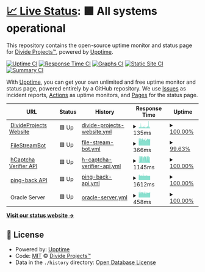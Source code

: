 # [📈 Live Status](https://status.divideprojects.com): <!--live status--> **🟩 All systems operational**

This repository contains the open-source uptime monitor and status page for [Divide Projects™](https://divideprojects.com), powered by [Upptime](https://github.com/upptime/upptime).

[![Uptime CI](https://github.com/divideprojects/uptime-monitor/workflows/Uptime%20CI/badge.svg)](https://github.com/divideprojects/uptime-monitor/actions?query=workflow%3A%22Uptime+CI%22)
[![Response Time CI](https://github.com/divideprojects/uptime-monitor/workflows/Response%20Time%20CI/badge.svg)](https://github.com/divideprojects/uptime-monitor/actions?query=workflow%3A%22Response+Time+CI%22)
[![Graphs CI](https://github.com/divideprojects/uptime-monitor/workflows/Graphs%20CI/badge.svg)](https://github.com/divideprojects/uptime-monitor/actions?query=workflow%3A%22Graphs+CI%22)
[![Static Site CI](https://github.com/divideprojects/uptime-monitor/workflows/Static%20Site%20CI/badge.svg)](https://github.com/divideprojects/uptime-monitor/actions?query=workflow%3A%22Static+Site+CI%22)
[![Summary CI](https://github.com/divideprojects/uptime-monitor/workflows/Summary%20CI/badge.svg)](https://github.com/divideprojects/uptime-monitor/actions?query=workflow%3A%22Summary+CI%22)

With [Upptime](https://upptime.js.org), you can get your own unlimited and free uptime monitor and status page, powered entirely by a GitHub repository. We use [Issues](https://github.com/divideprojects/uptime-monitor/issues) as incident reports, [Actions](https://github.com/divideprojects/uptime-monitor/actions) as uptime monitors, and [Pages](https://status.divideprojects.com) for the status page.

<!--start: status pages-->
<!-- This summary is generated by Upptime (https://github.com/upptime/upptime) -->
<!-- Do not edit this manually, your changes will be overwritten -->
<!-- prettier-ignore -->
| URL | Status | History | Response Time | Uptime |
| --- | ------ | ------- | ------------- | ------ |
| <img alt="" src="https://favicons.githubusercontent.com/divideprojects.com" height="13"> [DivideProjects Website](https://divideprojects.com) | 🟩 Up | [divide-projects-website.yml](https://github.com/divideprojects/uptime-monitor/commits/HEAD/history/divide-projects-website.yml) | <details><summary><img alt="Response time graph" src="./graphs/divide-projects-website/response-time-week.png" height="20"> 135ms</summary><br><a href="https://status.divideprojects.com/history/divide-projects-website"><img alt="Response time 127" src="https://img.shields.io/endpoint?url=https%3A%2F%2Fraw.githubusercontent.com%2Fdivideprojects%2Fuptime-monitor%2FHEAD%2Fapi%2Fdivide-projects-website%2Fresponse-time.json"></a><br><a href="https://status.divideprojects.com/history/divide-projects-website"><img alt="24-hour response time 98" src="https://img.shields.io/endpoint?url=https%3A%2F%2Fraw.githubusercontent.com%2Fdivideprojects%2Fuptime-monitor%2FHEAD%2Fapi%2Fdivide-projects-website%2Fresponse-time-day.json"></a><br><a href="https://status.divideprojects.com/history/divide-projects-website"><img alt="7-day response time 135" src="https://img.shields.io/endpoint?url=https%3A%2F%2Fraw.githubusercontent.com%2Fdivideprojects%2Fuptime-monitor%2FHEAD%2Fapi%2Fdivide-projects-website%2Fresponse-time-week.json"></a><br><a href="https://status.divideprojects.com/history/divide-projects-website"><img alt="30-day response time 127" src="https://img.shields.io/endpoint?url=https%3A%2F%2Fraw.githubusercontent.com%2Fdivideprojects%2Fuptime-monitor%2FHEAD%2Fapi%2Fdivide-projects-website%2Fresponse-time-month.json"></a><br><a href="https://status.divideprojects.com/history/divide-projects-website"><img alt="1-year response time 127" src="https://img.shields.io/endpoint?url=https%3A%2F%2Fraw.githubusercontent.com%2Fdivideprojects%2Fuptime-monitor%2FHEAD%2Fapi%2Fdivide-projects-website%2Fresponse-time-year.json"></a></details> | <details><summary><a href="https://status.divideprojects.com/history/divide-projects-website">100.00%</a></summary><a href="https://status.divideprojects.com/history/divide-projects-website"><img alt="All-time uptime 100.00%" src="https://img.shields.io/endpoint?url=https%3A%2F%2Fraw.githubusercontent.com%2Fdivideprojects%2Fuptime-monitor%2FHEAD%2Fapi%2Fdivide-projects-website%2Fuptime.json"></a><br><a href="https://status.divideprojects.com/history/divide-projects-website"><img alt="24-hour uptime 100.00%" src="https://img.shields.io/endpoint?url=https%3A%2F%2Fraw.githubusercontent.com%2Fdivideprojects%2Fuptime-monitor%2FHEAD%2Fapi%2Fdivide-projects-website%2Fuptime-day.json"></a><br><a href="https://status.divideprojects.com/history/divide-projects-website"><img alt="7-day uptime 100.00%" src="https://img.shields.io/endpoint?url=https%3A%2F%2Fraw.githubusercontent.com%2Fdivideprojects%2Fuptime-monitor%2FHEAD%2Fapi%2Fdivide-projects-website%2Fuptime-week.json"></a><br><a href="https://status.divideprojects.com/history/divide-projects-website"><img alt="30-day uptime 100.00%" src="https://img.shields.io/endpoint?url=https%3A%2F%2Fraw.githubusercontent.com%2Fdivideprojects%2Fuptime-monitor%2FHEAD%2Fapi%2Fdivide-projects-website%2Fuptime-month.json"></a><br><a href="https://status.divideprojects.com/history/divide-projects-website"><img alt="1-year uptime 100.00%" src="https://img.shields.io/endpoint?url=https%3A%2F%2Fraw.githubusercontent.com%2Fdivideprojects%2Fuptime-monitor%2FHEAD%2Fapi%2Fdivide-projects-website%2Fuptime-year.json"></a></details>
| <img alt="" src="https://favicons.githubusercontent.com/publiclink-bot.divideprojects.com" height="13"> [FileStreamBot](https://publiclink-bot.divideprojects.com) | 🟩 Up | [file-stream-bot.yml](https://github.com/divideprojects/uptime-monitor/commits/HEAD/history/file-stream-bot.yml) | <details><summary><img alt="Response time graph" src="./graphs/file-stream-bot/response-time-week.png" height="20"> 366ms</summary><br><a href="https://status.divideprojects.com/history/file-stream-bot"><img alt="Response time 354" src="https://img.shields.io/endpoint?url=https%3A%2F%2Fraw.githubusercontent.com%2Fdivideprojects%2Fuptime-monitor%2FHEAD%2Fapi%2Ffile-stream-bot%2Fresponse-time.json"></a><br><a href="https://status.divideprojects.com/history/file-stream-bot"><img alt="24-hour response time 365" src="https://img.shields.io/endpoint?url=https%3A%2F%2Fraw.githubusercontent.com%2Fdivideprojects%2Fuptime-monitor%2FHEAD%2Fapi%2Ffile-stream-bot%2Fresponse-time-day.json"></a><br><a href="https://status.divideprojects.com/history/file-stream-bot"><img alt="7-day response time 366" src="https://img.shields.io/endpoint?url=https%3A%2F%2Fraw.githubusercontent.com%2Fdivideprojects%2Fuptime-monitor%2FHEAD%2Fapi%2Ffile-stream-bot%2Fresponse-time-week.json"></a><br><a href="https://status.divideprojects.com/history/file-stream-bot"><img alt="30-day response time 354" src="https://img.shields.io/endpoint?url=https%3A%2F%2Fraw.githubusercontent.com%2Fdivideprojects%2Fuptime-monitor%2FHEAD%2Fapi%2Ffile-stream-bot%2Fresponse-time-month.json"></a><br><a href="https://status.divideprojects.com/history/file-stream-bot"><img alt="1-year response time 354" src="https://img.shields.io/endpoint?url=https%3A%2F%2Fraw.githubusercontent.com%2Fdivideprojects%2Fuptime-monitor%2FHEAD%2Fapi%2Ffile-stream-bot%2Fresponse-time-year.json"></a></details> | <details><summary><a href="https://status.divideprojects.com/history/file-stream-bot">99.63%</a></summary><a href="https://status.divideprojects.com/history/file-stream-bot"><img alt="All-time uptime 99.65%" src="https://img.shields.io/endpoint?url=https%3A%2F%2Fraw.githubusercontent.com%2Fdivideprojects%2Fuptime-monitor%2FHEAD%2Fapi%2Ffile-stream-bot%2Fuptime.json"></a><br><a href="https://status.divideprojects.com/history/file-stream-bot"><img alt="24-hour uptime 100.00%" src="https://img.shields.io/endpoint?url=https%3A%2F%2Fraw.githubusercontent.com%2Fdivideprojects%2Fuptime-monitor%2FHEAD%2Fapi%2Ffile-stream-bot%2Fuptime-day.json"></a><br><a href="https://status.divideprojects.com/history/file-stream-bot"><img alt="7-day uptime 99.63%" src="https://img.shields.io/endpoint?url=https%3A%2F%2Fraw.githubusercontent.com%2Fdivideprojects%2Fuptime-monitor%2FHEAD%2Fapi%2Ffile-stream-bot%2Fuptime-week.json"></a><br><a href="https://status.divideprojects.com/history/file-stream-bot"><img alt="30-day uptime 99.65%" src="https://img.shields.io/endpoint?url=https%3A%2F%2Fraw.githubusercontent.com%2Fdivideprojects%2Fuptime-monitor%2FHEAD%2Fapi%2Ffile-stream-bot%2Fuptime-month.json"></a><br><a href="https://status.divideprojects.com/history/file-stream-bot"><img alt="1-year uptime 99.65%" src="https://img.shields.io/endpoint?url=https%3A%2F%2Fraw.githubusercontent.com%2Fdivideprojects%2Fuptime-monitor%2FHEAD%2Fapi%2Ffile-stream-bot%2Fuptime-year.json"></a></details>
| <img alt="" src="https://favicons.githubusercontent.com/hcaptcha-verifier.divideprojects.com" height="13"> [hCaptcha Verifier API](https://hcaptcha-verifier.divideprojects.com/alive) | 🟩 Up | [h-captcha-verifier-api.yml](https://github.com/divideprojects/uptime-monitor/commits/HEAD/history/h-captcha-verifier-api.yml) | <details><summary><img alt="Response time graph" src="./graphs/h-captcha-verifier-api/response-time-week.png" height="20"> 1145ms</summary><br><a href="https://status.divideprojects.com/history/h-captcha-verifier-api"><img alt="Response time 1129" src="https://img.shields.io/endpoint?url=https%3A%2F%2Fraw.githubusercontent.com%2Fdivideprojects%2Fuptime-monitor%2FHEAD%2Fapi%2Fh-captcha-verifier-api%2Fresponse-time.json"></a><br><a href="https://status.divideprojects.com/history/h-captcha-verifier-api"><img alt="24-hour response time 997" src="https://img.shields.io/endpoint?url=https%3A%2F%2Fraw.githubusercontent.com%2Fdivideprojects%2Fuptime-monitor%2FHEAD%2Fapi%2Fh-captcha-verifier-api%2Fresponse-time-day.json"></a><br><a href="https://status.divideprojects.com/history/h-captcha-verifier-api"><img alt="7-day response time 1145" src="https://img.shields.io/endpoint?url=https%3A%2F%2Fraw.githubusercontent.com%2Fdivideprojects%2Fuptime-monitor%2FHEAD%2Fapi%2Fh-captcha-verifier-api%2Fresponse-time-week.json"></a><br><a href="https://status.divideprojects.com/history/h-captcha-verifier-api"><img alt="30-day response time 1129" src="https://img.shields.io/endpoint?url=https%3A%2F%2Fraw.githubusercontent.com%2Fdivideprojects%2Fuptime-monitor%2FHEAD%2Fapi%2Fh-captcha-verifier-api%2Fresponse-time-month.json"></a><br><a href="https://status.divideprojects.com/history/h-captcha-verifier-api"><img alt="1-year response time 1129" src="https://img.shields.io/endpoint?url=https%3A%2F%2Fraw.githubusercontent.com%2Fdivideprojects%2Fuptime-monitor%2FHEAD%2Fapi%2Fh-captcha-verifier-api%2Fresponse-time-year.json"></a></details> | <details><summary><a href="https://status.divideprojects.com/history/h-captcha-verifier-api">100.00%</a></summary><a href="https://status.divideprojects.com/history/h-captcha-verifier-api"><img alt="All-time uptime 100.00%" src="https://img.shields.io/endpoint?url=https%3A%2F%2Fraw.githubusercontent.com%2Fdivideprojects%2Fuptime-monitor%2FHEAD%2Fapi%2Fh-captcha-verifier-api%2Fuptime.json"></a><br><a href="https://status.divideprojects.com/history/h-captcha-verifier-api"><img alt="24-hour uptime 100.00%" src="https://img.shields.io/endpoint?url=https%3A%2F%2Fraw.githubusercontent.com%2Fdivideprojects%2Fuptime-monitor%2FHEAD%2Fapi%2Fh-captcha-verifier-api%2Fuptime-day.json"></a><br><a href="https://status.divideprojects.com/history/h-captcha-verifier-api"><img alt="7-day uptime 100.00%" src="https://img.shields.io/endpoint?url=https%3A%2F%2Fraw.githubusercontent.com%2Fdivideprojects%2Fuptime-monitor%2FHEAD%2Fapi%2Fh-captcha-verifier-api%2Fuptime-week.json"></a><br><a href="https://status.divideprojects.com/history/h-captcha-verifier-api"><img alt="30-day uptime 100.00%" src="https://img.shields.io/endpoint?url=https%3A%2F%2Fraw.githubusercontent.com%2Fdivideprojects%2Fuptime-monitor%2FHEAD%2Fapi%2Fh-captcha-verifier-api%2Fuptime-month.json"></a><br><a href="https://status.divideprojects.com/history/h-captcha-verifier-api"><img alt="1-year uptime 100.00%" src="https://img.shields.io/endpoint?url=https%3A%2F%2Fraw.githubusercontent.com%2Fdivideprojects%2Fuptime-monitor%2FHEAD%2Fapi%2Fh-captcha-verifier-api%2Fuptime-year.json"></a></details>
| <img alt="" src="https://favicons.githubusercontent.com/ping-back.divideprojects.com" height="13"> [ping-back API](https://ping-back.divideprojects.com/alive) | 🟩 Up | [ping-back-api.yml](https://github.com/divideprojects/uptime-monitor/commits/HEAD/history/ping-back-api.yml) | <details><summary><img alt="Response time graph" src="./graphs/ping-back-api/response-time-week.png" height="20"> 1612ms</summary><br><a href="https://status.divideprojects.com/history/ping-back-api"><img alt="Response time 1487" src="https://img.shields.io/endpoint?url=https%3A%2F%2Fraw.githubusercontent.com%2Fdivideprojects%2Fuptime-monitor%2FHEAD%2Fapi%2Fping-back-api%2Fresponse-time.json"></a><br><a href="https://status.divideprojects.com/history/ping-back-api"><img alt="24-hour response time 1532" src="https://img.shields.io/endpoint?url=https%3A%2F%2Fraw.githubusercontent.com%2Fdivideprojects%2Fuptime-monitor%2FHEAD%2Fapi%2Fping-back-api%2Fresponse-time-day.json"></a><br><a href="https://status.divideprojects.com/history/ping-back-api"><img alt="7-day response time 1612" src="https://img.shields.io/endpoint?url=https%3A%2F%2Fraw.githubusercontent.com%2Fdivideprojects%2Fuptime-monitor%2FHEAD%2Fapi%2Fping-back-api%2Fresponse-time-week.json"></a><br><a href="https://status.divideprojects.com/history/ping-back-api"><img alt="30-day response time 1487" src="https://img.shields.io/endpoint?url=https%3A%2F%2Fraw.githubusercontent.com%2Fdivideprojects%2Fuptime-monitor%2FHEAD%2Fapi%2Fping-back-api%2Fresponse-time-month.json"></a><br><a href="https://status.divideprojects.com/history/ping-back-api"><img alt="1-year response time 1487" src="https://img.shields.io/endpoint?url=https%3A%2F%2Fraw.githubusercontent.com%2Fdivideprojects%2Fuptime-monitor%2FHEAD%2Fapi%2Fping-back-api%2Fresponse-time-year.json"></a></details> | <details><summary><a href="https://status.divideprojects.com/history/ping-back-api">100.00%</a></summary><a href="https://status.divideprojects.com/history/ping-back-api"><img alt="All-time uptime 100.00%" src="https://img.shields.io/endpoint?url=https%3A%2F%2Fraw.githubusercontent.com%2Fdivideprojects%2Fuptime-monitor%2FHEAD%2Fapi%2Fping-back-api%2Fuptime.json"></a><br><a href="https://status.divideprojects.com/history/ping-back-api"><img alt="24-hour uptime 100.00%" src="https://img.shields.io/endpoint?url=https%3A%2F%2Fraw.githubusercontent.com%2Fdivideprojects%2Fuptime-monitor%2FHEAD%2Fapi%2Fping-back-api%2Fuptime-day.json"></a><br><a href="https://status.divideprojects.com/history/ping-back-api"><img alt="7-day uptime 100.00%" src="https://img.shields.io/endpoint?url=https%3A%2F%2Fraw.githubusercontent.com%2Fdivideprojects%2Fuptime-monitor%2FHEAD%2Fapi%2Fping-back-api%2Fuptime-week.json"></a><br><a href="https://status.divideprojects.com/history/ping-back-api"><img alt="30-day uptime 100.00%" src="https://img.shields.io/endpoint?url=https%3A%2F%2Fraw.githubusercontent.com%2Fdivideprojects%2Fuptime-monitor%2FHEAD%2Fapi%2Fping-back-api%2Fuptime-month.json"></a><br><a href="https://status.divideprojects.com/history/ping-back-api"><img alt="1-year uptime 100.00%" src="https://img.shields.io/endpoint?url=https%3A%2F%2Fraw.githubusercontent.com%2Fdivideprojects%2Fuptime-monitor%2FHEAD%2Fapi%2Fping-back-api%2Fuptime-year.json"></a></details>
| <img alt="" src="https://favicons.githubusercontent.com/null" height="13"> Oracle Server | 🟩 Up | [oracle-server.yml](https://github.com/divideprojects/uptime-monitor/commits/HEAD/history/oracle-server.yml) | <details><summary><img alt="Response time graph" src="./graphs/oracle-server/response-time-week.png" height="20"> 458ms</summary><br><a href="https://status.divideprojects.com/history/oracle-server"><img alt="Response time 496" src="https://img.shields.io/endpoint?url=https%3A%2F%2Fraw.githubusercontent.com%2Fdivideprojects%2Fuptime-monitor%2FHEAD%2Fapi%2Foracle-server%2Fresponse-time.json"></a><br><a href="https://status.divideprojects.com/history/oracle-server"><img alt="24-hour response time 446" src="https://img.shields.io/endpoint?url=https%3A%2F%2Fraw.githubusercontent.com%2Fdivideprojects%2Fuptime-monitor%2FHEAD%2Fapi%2Foracle-server%2Fresponse-time-day.json"></a><br><a href="https://status.divideprojects.com/history/oracle-server"><img alt="7-day response time 458" src="https://img.shields.io/endpoint?url=https%3A%2F%2Fraw.githubusercontent.com%2Fdivideprojects%2Fuptime-monitor%2FHEAD%2Fapi%2Foracle-server%2Fresponse-time-week.json"></a><br><a href="https://status.divideprojects.com/history/oracle-server"><img alt="30-day response time 496" src="https://img.shields.io/endpoint?url=https%3A%2F%2Fraw.githubusercontent.com%2Fdivideprojects%2Fuptime-monitor%2FHEAD%2Fapi%2Foracle-server%2Fresponse-time-month.json"></a><br><a href="https://status.divideprojects.com/history/oracle-server"><img alt="1-year response time 496" src="https://img.shields.io/endpoint?url=https%3A%2F%2Fraw.githubusercontent.com%2Fdivideprojects%2Fuptime-monitor%2FHEAD%2Fapi%2Foracle-server%2Fresponse-time-year.json"></a></details> | <details><summary><a href="https://status.divideprojects.com/history/oracle-server">100.00%</a></summary><a href="https://status.divideprojects.com/history/oracle-server"><img alt="All-time uptime 100.00%" src="https://img.shields.io/endpoint?url=https%3A%2F%2Fraw.githubusercontent.com%2Fdivideprojects%2Fuptime-monitor%2FHEAD%2Fapi%2Foracle-server%2Fuptime.json"></a><br><a href="https://status.divideprojects.com/history/oracle-server"><img alt="24-hour uptime 100.00%" src="https://img.shields.io/endpoint?url=https%3A%2F%2Fraw.githubusercontent.com%2Fdivideprojects%2Fuptime-monitor%2FHEAD%2Fapi%2Foracle-server%2Fuptime-day.json"></a><br><a href="https://status.divideprojects.com/history/oracle-server"><img alt="7-day uptime 100.00%" src="https://img.shields.io/endpoint?url=https%3A%2F%2Fraw.githubusercontent.com%2Fdivideprojects%2Fuptime-monitor%2FHEAD%2Fapi%2Foracle-server%2Fuptime-week.json"></a><br><a href="https://status.divideprojects.com/history/oracle-server"><img alt="30-day uptime 100.00%" src="https://img.shields.io/endpoint?url=https%3A%2F%2Fraw.githubusercontent.com%2Fdivideprojects%2Fuptime-monitor%2FHEAD%2Fapi%2Foracle-server%2Fuptime-month.json"></a><br><a href="https://status.divideprojects.com/history/oracle-server"><img alt="1-year uptime 100.00%" src="https://img.shields.io/endpoint?url=https%3A%2F%2Fraw.githubusercontent.com%2Fdivideprojects%2Fuptime-monitor%2FHEAD%2Fapi%2Foracle-server%2Fuptime-year.json"></a></details>

<!--end: status pages-->

[**Visit our status website →**](https://status.divideprojects.com)

## 📄 License

- Powered by: [Upptime](https://github.com/upptime/upptime)
- Code: [MIT](./LICENSE) © [Divide Projects™](https://divideprojects.com)
- Data in the `./history` directory: [Open Database License](https://opendatacommons.org/licenses/odbl/1-0/)

